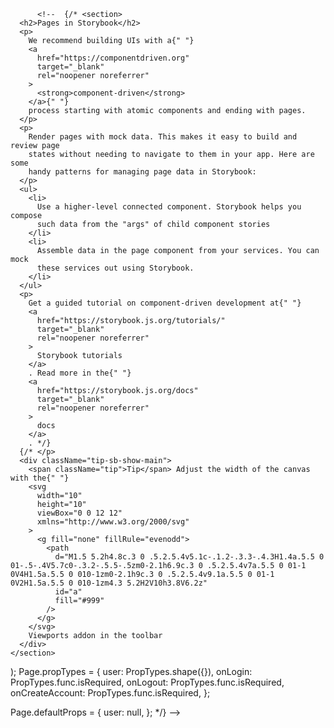 <!-- {/* </div><img src={`${base_url}${image.backdrop_path || image.poster_path}`} alt='' /> */}

			{/* <TextTruncate line={1} element='p' truncateText='...' text={image.overview} /> */}

			{/* <h2>{image.title || image.original_name}</h2> */}
			{/* <p>number of likes </p> */} -->

<!--  {/* <section>
      <h2>Pages in Storybook</h2>
      <p>
        We recommend building UIs with a{" "}
        <a
          href="https://componentdriven.org"
          target="_blank"
          rel="noopener noreferrer"
        >
          <strong>component-driven</strong>
        </a>{" "}
        process starting with atomic components and ending with pages.
      </p>
      <p>
        Render pages with mock data. This makes it easy to build and review page
        states without needing to navigate to them in your app. Here are some
        handy patterns for managing page data in Storybook:
      </p>
      <ul>
        <li>
          Use a higher-level connected component. Storybook helps you compose
          such data from the "args" of child component stories
        </li>
        <li>
          Assemble data in the page component from your services. You can mock
          these services out using Storybook.
        </li>
      </ul>
      <p>
        Get a guided tutorial on component-driven development at{" "}
        <a
          href="https://storybook.js.org/tutorials/"
          target="_blank"
          rel="noopener noreferrer"
        >
          Storybook tutorials
        </a>
        . Read more in the{" "}
        <a
          href="https://storybook.js.org/docs"
          target="_blank"
          rel="noopener noreferrer"
        >
          docs
        </a>
        . */}
      {/* </p>
      <div className="tip-sb-show-main">
        <span className="tip">Tip</span> Adjust the width of the canvas with the{" "}
        <svg
          width="10"
          height="10"
          viewBox="0 0 12 12"
          xmlns="http://www.w3.org/2000/svg"
        >
          <g fill="none" fillRule="evenodd">
            <path
              d="M1.5 5.2h4.8c.3 0 .5.2.5.4v5.1c-.1.2-.3.3-.4.3H1.4a.5.5 0 01-.5-.4V5.7c0-.3.2-.5.5-.5zm0-2.1h6.9c.3 0 .5.2.5.4v7a.5.5 0 01-1 0V4H1.5a.5.5 0 010-1zm0-2.1h9c.3 0 .5.2.5.4v9.1a.5.5 0 01-1 0V2H1.5a.5.5 0 010-1zm4.3 5.2H2V10h3.8V6.2z"
              id="a"
              fill="#999"
            />
          </g>
        </svg>
        Viewports addon in the toolbar
      </div>
    </section>
  </article>
);
Page.propTypes = {
  user: PropTypes.shape({}),
  onLogin: PropTypes.func.isRequired,
  onLogout: PropTypes.func.isRequired,
  onCreateAccount: PropTypes.func.isRequired,
};

Page.defaultProps = {
  user: null,
}; */}
 -->

 <!-- {/* <!-- // <div className="sb-show-main sb-main-padded">
    //     <div className="container">
    //       <div className="input-group input-group-sm mb-3">
    //         <input
    //           type="text"
    //           class="form-control"
    //           aria-label="Sizing example input"
    //           aria-describedby="inputGroup-sizing-sm"
    //         />
    //         <span
    //           className="input-group-text  text-primary"
    //           id="inputGroup-sizing-sm"
    //         >
    //           Search Movies or TV
    //         </span>
    //       </div>
    //       <div className="sb-show-main justify-content-center">
    //         <div className="text-primary display-3">
    //           <div>I want to WATCH...</div>
    //           <img
    //             className="FilmImage"
    //             src={film}
    //             class="rounded float-start"
    //             alt="Film"
    //           />
    //         </div>
    //       </div>
    //     </div>
    //   </div>
    //   {/* <Favoriteheader /> */}
    //   {/* <Form> */}
    //     <label>
    //       <p>Your Review</p>

    //       <textarea
    //         classsName="message"
    //         rows="10"
    //         cols="30"
    //         type="text"
    //         autoFocus
    //         onChange={handleReview.username}
    //         value={post}
    //       />
    //     </label>
    //     <Button variant="outline-primary" onSubmit={handleNewReview}>
    //       Rate it!
    //     </Button>{" "}
    //   {/* </Form> */}

    	  -->

          <!--  {/* <section>
      <h2>Pages in Storybook</h2>
      <p>
        We recommend building UIs with a{" "}
        <a
          href="https://componentdriven.org"
          target="_blank"
          rel="noopener noreferrer"
        >
          <strong>component-driven</strong>
        </a>{" "}
        process starting with atomic components and ending with pages.
      </p>
      <p>
        Render pages with mock data. This makes it easy to build and review page
        states without needing to navigate to them in your app. Here are some
        handy patterns for managing page data in Storybook:
      </p>
      <ul>
        <li>
          Use a higher-level connected component. Storybook helps you compose
          such data from the "args" of child component stories
        </li>
        <li>
          Assemble data in the page component from your services. You can mock
          these services out using Storybook.
        </li>
      </ul>
      <p>
        Get a guided tutorial on component-driven development at{" "}
        <a
          href="https://storybook.js.org/tutorials/"
          target="_blank"
          rel="noopener noreferrer"
        >
          Storybook tutorials
        </a>
        . Read more in the{" "}
        <a
          href="https://storybook.js.org/docs"
          target="_blank"
          rel="noopener noreferrer"
        >
          docs
        </a>
        . */}
      {/* </p>
      <div className="tip-sb-show-main">
        <span className="tip">Tip</span> Adjust the width of the canvas with the{" "}
        <svg
          width="10"
          height="10"
          viewBox="0 0 12 12"
          xmlns="http://www.w3.org/2000/svg"
        >
          <g fill="none" fillRule="evenodd">
            <path
              d="M1.5 5.2h4.8c.3 0 .5.2.5.4v5.1c-.1.2-.3.3-.4.3H1.4a.5.5 0 01-.5-.4V5.7c0-.3.2-.5.5-.5zm0-2.1h6.9c.3 0 .5.2.5.4v7a.5.5 0 01-1 0V4H1.5a.5.5 0 010-1zm0-2.1h9c.3 0 .5.2.5.4v9.1a.5.5 0 01-1 0V2H1.5a.5.5 0 010-1zm4.3 5.2H2V10h3.8V6.2z"
              id="a"
              fill="#999"
            />
          </g>
        </svg>
        Viewports addon in the toolbar
      </div>
    </section>

  </article>
);
Page.propTypes = {
  user: PropTypes.shape({}),
  onLogin: PropTypes.func.isRequired,
  onLogout: PropTypes.func.isRequired,
  onCreateAccount: PropTypes.func.isRequired,
};

Page.defaultProps = {
user: null,
}; \*/}
-->

 <!-- {
  /* <div className="sb-show-main">
        {user ? (
          <Button size="small" onClick={onLogout} label="Log out" />
        ) : (
          <>
            <Button size="small" onClick={onLogin} label="Log in" />
            <Button
              primary
              size="small"
              onClick={onCreateAccount}
              label="Sign up"
            />
          </>
        )}
      </div>
    </div>
    </div> */
} -->

<!-- /* .wrapper {
	font-family: 'Nunito Sans', 'Helvetica Neue', Helvetica, Arial, sans-serif;
	border-bottom: 1px solid rgba(0, 0, 0, 0.1);
	padding: 15px 20px;
	display: flex;
	align-items: center;
	justify-content: space-between;
}

.FilmImage {
	position: absolute;
	border: 1px solid #ddd;
	border-radius: 4px;
	padding: 5px;
	width: 150px;
}

h1 {
	font-weight: 900;
	font-size: 20px;
	line-height: 1;
	margin: 6px 0 6px 10px;
	display: inline-block;
	vertical-align: top;
<!-- } */ --> 
